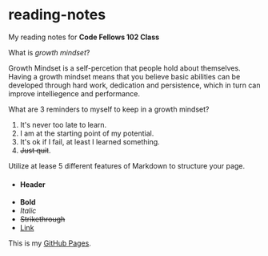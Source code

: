 # reading-notes
My reading notes for **Code Fellows 102 Class**

What is *growth mindset*?

Growth Mindset is a self-percetion that people hold about themselves. Having a growth mindset means that you believe basic abilities can be developed through hard work, dedication and persistence, which in turn can improve intelliegence and performance.

What are 3 reminders to myself to keep in a growth mindset?

1. It's never too late to learn.
2. I am at the starting point of my potential. 
3. It's ok if I fail, at least I learned something.
4. ~~Just quit~~. 

Utilize at lease 5 different features of Markdown to structure your page.

- #### Header
- **Bold**
- *Italic*
- ~~Strikethrough~~
- [Link](https://github.com/yenxiongyuan)


This is my [GitHub Pages](https://github.com/yenxiongyuan).



